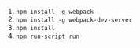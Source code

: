 1. `npm install -g webpack`
2. `npm install -g webpack-dev-server`
3. `npm install`
4. `npm run-script run`
